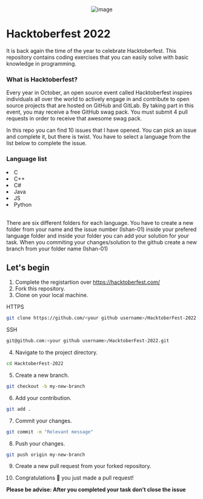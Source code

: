 <p align="center"> <img src="https://www.google.com/url?sa=i&url=https%3A%2F%2Fplatform.uno%2Fblog%2Funo-platform-at-hacktoberfest-2022-prizes-and-how-to-participate%2F&psig=AOvVaw113QjTABLDDfox8hb9YBoe&ust=1665128101392000&source=images&cd=vfe&ved=0CAwQjRxqFwoTCKiBgt2Ly_oCFQAAAAAdAAAAABAD" alt="image" /> </p>

# Hacktoberfest 2022
It is back again the time of the year to celebrate Hacktoberfest. This repository contains coding exercises that you can easily solve with basic knowledge in programming.

<h3>What is Hacktoberfest?</h3>

<p>Every year in October, an open source event called Hacktoberfest inspires individuals all over the world to actively engage in and contribute to open source projects that are hosted on GitHub and GitLab. By taking part in this event, you may receive a free GitHub swag pack. You must submit 4 pull requests in order to receive that awesome swag pack.</p>

<p>In this repo you can find 10 issues that I have opened. You can pick an issue and complete it, but there is twist. You have to select a language from the list below to complete the issue. </p>

<h3>Language list</h3>
<li>C</li>
<li>C++</li>
<li>C#</li>
<li>Java</li>
<li>JS</li>
<li>Python</li>
<br>
<p>
There are six different folders for each language. You have to create a new folder from your name and the issue number (Ishan-01) inside your prefered language folder and inside your folder you can add your solution for your task.
When you commiting your changes/solution to the github create a new branch from your folder name (Ishan-01)
</p>

## Let's begin

1. Complete the registartion over https://hacktoberfest.com/
2. Fork this repository.
3. Clone on your local machine.

HTTPS
```bash
git clone https://github.com/<your github username>/HacktoberFest-2022.git
```
SSH
```bash
git@github.com:<your github username>/HacktoberFest-2022.git
```
4. Navigate to the project directory.
```bash
cd HacktoberFest-2022
```
5. Create a new branch.
```bash
git checkout -b my-new-branch
```
6. Add your contribution.
```bash
git add .
```
7. Commit your changes.
```bash
git commit -m "Relevant message"
```
8. Push your changes.
```bash
git push origin my-new-branch
```
9. Create a new pull request from your forked repository.

10. Congratulations 🎉 you just made a pull request!

<strong>Please be advise: After you completed your task don't close the issue</strong>
